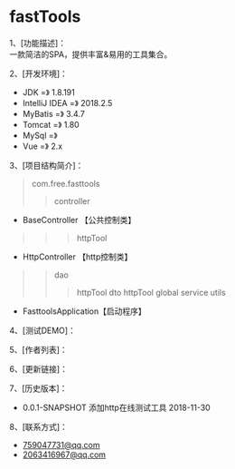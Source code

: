 # fastTools
1、[功能描述]：  
              一款简洁的SPA，提供丰富&amp;易用的工具集合。
              
2、[开发环境]：  
* JDK             =》 1.8.191  
* IntelliJ IDEA   =》 2018.2.5  
* MyBatis         =》 3.4.7  
* Tomcat          =》 1.80  
* MySql           =》   
* Vue             =》 2.x  
                 
3、[项目结构简介]：
>com.free.fasttools
>>controller
* BaseController 【公共控制类】
>>>httpTool
* HttpController  【http控制类】
>>dao
>>>httpTool
>>dto
>>>httpTool
>>global
>>service
>>utils
* FasttoolsApplication【启动程序】

4、[测试DEMO]：  

5、[作者列表]：  

6、[更新链接]：  

7、[历史版本]：
* 0.0.1-SNAPSHOT  添加http在线测试工具   2018-11-30

8、[联系方式]：  
* 759047731@qq.com  
* 2063416967@qq.com  
            
   
         
             


